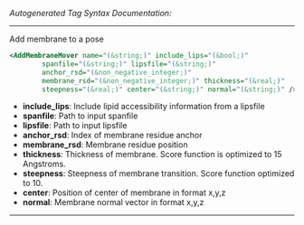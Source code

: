 <!-- THIS IS AN AUTOGENERATED FILE: Don't edit it directly, instead change the schema definition in the code itself. -->

_Autogenerated Tag Syntax Documentation:_

---
Add membrane to a pose

```xml
<AddMembraneMover name="(&string;)" include_lips="(&bool;)"
        spanfile="(&string;)" lipsfile="(&string;)"
        anchor_rsd="(&non_negative_integer;)"
        membrane_rsd="(&non_negative_integer;)" thickness="(&real;)"
        steepness="(&real;)" center="(&string;)" normal="(&string;)" />
```

-   **include_lips**: Include lipid accessibility information from a lipsfile
-   **spanfile**: Path to input spanfile
-   **lipsfile**: Path to input lipsfile
-   **anchor_rsd**: Index of membrane residue anchor
-   **membrane_rsd**: Membrane residue position
-   **thickness**: Thickness of membrane. Score function is optimized to 15 Angstroms.
-   **steepness**: Steepness of membrane transition. Score function optimized to 10.
-   **center**: Position of center of membrane in format x,y,z
-   **normal**: Membrane normal vector in format x,y,z

---
